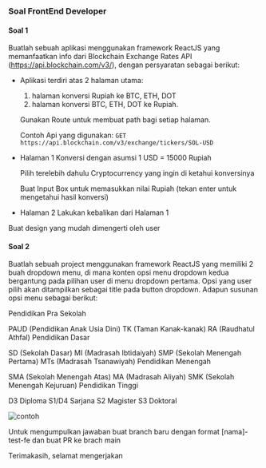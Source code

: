 ### Soal FrontEnd Developer

#### Soal 1

Buatlah sebuah aplikasi menggunakan framework ReactJS yang memanfaatkan info  dari Blockchain Exchange Rates API (https://api.blockchain.com/v3/), dengan persyaratan sebagai berikut:

- Aplikasi terdiri atas 2 halaman utama:
  1. halaman konversi Rupiah ke BTC, ETH, DOT
  2. halaman konversi BTC, ETH, DOT ke Rupiah. 
  
  Gunakan Route untuk membuat path bagi setiap halaman.
  
   Contoh Api yang digunakan: 
   `GET https://api.blockchain.com/v3/exchange/tickers/SOL-USD`
  
- Halaman 1
  Konversi dengan asumsi 1 USD = 15000 Rupiah
  
  Pilih terelebih dahulu Cryptocurrency yang ingin di ketahui konversinya
  
  Buat Input Box untuk memasukkan nilai Rupiah (tekan enter untuk mengetahui hasil konversi)
- Halaman 2
  Lakukan kebalikan dari Halaman 1
  
Buat design yang mudah dimengerti oleh user

#### Soal 2

Buatlah sebuah project menggunakan framework ReactJS yang memiliki 2 buah dropdown menu, di mana konten opsi menu dropdown kedua bergantung pada pilihan user di menu dropdown pertama. Opsi yang user pilih akan ditampilkan sebagai title pada button dropdown. Adapun susunan opsi menu sebagai berikut:

Pendidikan Pra Sekolah

PAUD (Pendidikan Anak Usia Dini)
TK (Taman Kanak-kanak)
RA (Raudhatul Athfal)
Pendidikan Dasar

SD (Sekolah Dasar)
MI (Madrasah Ibtidaiyah)
SMP (Sekolah Menengah Pertama)
MTs (Madrasah Tsanawiyah)
Pendidikan Menengah

SMA (Sekolah Menengah Atas)
MA (Madrasah Aliyah)
SMK (Sekolah Menengah Kejuruan)
Pendidikan Tinggi

D3 Diploma
S1/D4 Sarjana
S2 Magister
S3 Doktoral

![contoh](https://user-images.githubusercontent.com/115095180/208594746-489a9952-b15e-4c34-978f-b33e6ed38b40.png)


Untuk mengumpulkan jawaban buat branch baru dengan format [nama]-test-fe dan buat PR ke brach main

Terimakasih, selamat mengerjakan
